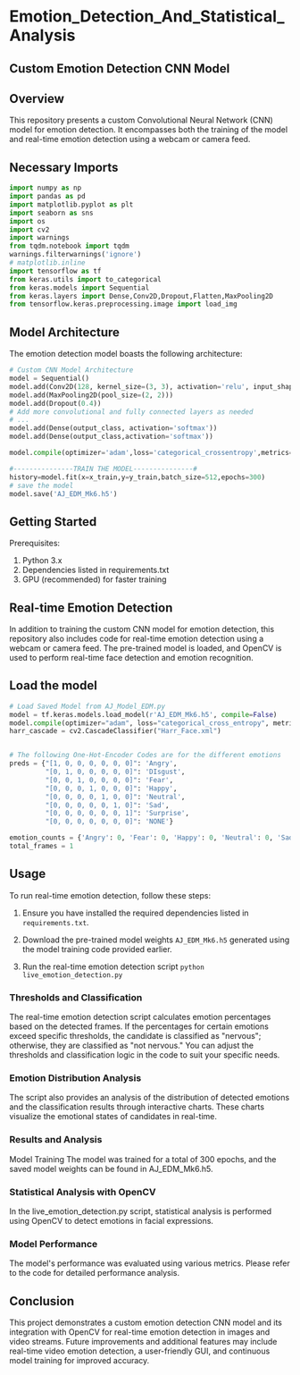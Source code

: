 # Emotion_Detection_And_Statistical_Analysis
## Custom Emotion Detection CNN Model

## Overview

This repository presents a custom Convolutional Neural Network (CNN) model for emotion detection. It encompasses both the training of the model and real-time emotion detection using a webcam or camera feed.
## Necessary Imports

``` python
import numpy as np
import pandas as pd
import matplotlib.pyplot as plt
import seaborn as sns
import os
import cv2
import warnings
from tqdm.notebook import tqdm
warnings.filterwarnings('ignore')
# matplotlib.inline
import tensorflow as tf
from keras.utils import to_categorical
from keras.models import Sequential
from keras.layers import Dense,Conv2D,Dropout,Flatten,MaxPooling2D
from tensorflow.keras.preprocessing.image import load_img
```
## Model Architecture

The emotion detection model boasts the following architecture:

```python
# Custom CNN Model Architecture
model = Sequential()
model.add(Conv2D(128, kernel_size=(3, 3), activation='relu', input_shape=(48, 48, 1)))
model.add(MaxPooling2D(pool_size=(2, 2)))
model.add(Dropout(0.4))
# Add more convolutional and fully connected layers as needed
# ...
model.add(Dense(output_class, activation='softmax'))
model.add(Dense(output_class,activation='softmax'))

model.compile(optimizer='adam',loss='categorical_crossentropy',metrics='accuracy')

#---------------TRAIN THE MODEL---------------#
history=model.fit(x=x_train,y=y_train,batch_size=512,epochs=300)
# save the model
model.save('AJ_EDM_Mk6.h5')
```

## Getting Started

Prerequisites:
   1. Python 3.x
   2. Dependencies listed in requirements.txt
   3. GPU (recommended) for faster training

## Real-time Emotion Detection

In addition to training the custom CNN model for emotion detection, this repository also includes code for real-time emotion detection using a webcam or camera feed. The pre-trained model is loaded, and OpenCV is used to perform real-time face detection and emotion recognition.

## Load the model 
``` python
# Load Saved Model from AJ_Model_EDM.py
model = tf.keras.models.load_model(r'AJ_EDM_Mk6.h5', compile=False)
model.compile(optimizer="adam", loss="categorical_cross_entropy", metrics='accuracy')
harr_cascade = cv2.CascadeClassifier("Harr_Face.xml")


# The following One-Hot-Encoder Codes are for the different emotions
preds = {"[1, 0, 0, 0, 0, 0, 0]": 'Angry',
         "[0, 1, 0, 0, 0, 0, 0]": 'DIsgust',
         "[0, 0, 1, 0, 0, 0, 0]": 'Fear',
         "[0, 0, 0, 1, 0, 0, 0]": 'Happy',
         "[0, 0, 0, 0, 1, 0, 0]": 'Neutral',
         "[0, 0, 0, 0, 0, 1, 0]": 'Sad',
         "[0, 0, 0, 0, 0, 0, 1]": 'Surprise',
         "[0, 0, 0, 0, 0, 0, 0]": 'NONE'}

emotion_counts = {'Angry': 0, 'Fear': 0, 'Happy': 0, 'Neutral': 0, 'Sad': 0, 'Surprise': 0}
total_frames = 1
```

## Usage

To run real-time emotion detection, follow these steps:

1. Ensure you have installed the required dependencies listed in `requirements.txt`.

2. Download the pre-trained model weights `AJ_EDM_Mk6.h5` generated using the model training code provided earlier.

3. Run the real-time emotion detection script `python live_emotion_detection.py`

### Thresholds and Classification
The real-time emotion detection script calculates emotion percentages based on the detected frames. If the percentages for certain emotions exceed specific thresholds, the candidate is classified as "nervous"; otherwise, they are classified as "not nervous." You can adjust the thresholds and classification logic in the code to suit your specific needs.

### Emotion Distribution Analysis
The script also provides an analysis of the distribution of detected emotions and the classification results through interactive charts. These charts visualize the emotional states of candidates in real-time.

### Results and Analysis
Model Training
The model was trained for a total of 300 epochs, and the saved model weights can be found in AJ_EDM_Mk6.h5.

### Statistical Analysis with OpenCV
In the live_emotion_detection.py script, statistical analysis is performed using OpenCV to detect emotions in facial expressions.

### Model Performance
The model's performance was evaluated using various metrics. Please refer to the code for detailed performance analysis.

## Conclusion
This project demonstrates a custom emotion detection CNN model and its integration with OpenCV for real-time emotion detection in images and video streams. Future improvements and additional features may include real-time video emotion detection, a user-friendly GUI, and continuous model training for improved accuracy.

